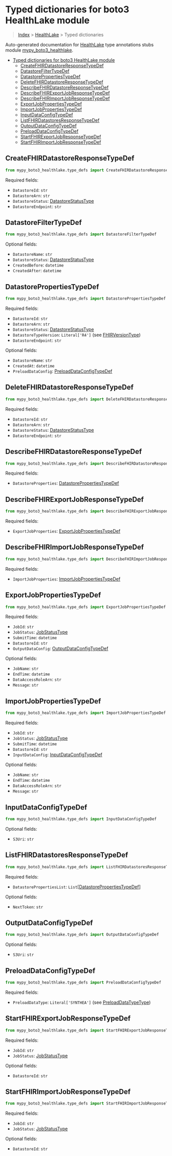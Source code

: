 # Typed dictionaries for boto3 HealthLake module

> [Index](..) > [HealthLake](.) > Typed dictionaries

Auto-generated documentation for
[HealthLake](https://boto3.amazonaws.com/v1/documentation/api/1.17.73/reference/services/healthlake.html#HealthLake)
type annotations stubs module
[mypy_boto3_healthlake](https://pypi.org/project/mypy-boto3-healthlake/).

- [Typed dictionaries for boto3 HealthLake module](#typed-dictionaries-for-boto3-healthlake-module)
  - [CreateFHIRDatastoreResponseTypeDef](#createfhirdatastoreresponsetypedef)
  - [DatastoreFilterTypeDef](#datastorefiltertypedef)
  - [DatastorePropertiesTypeDef](#datastorepropertiestypedef)
  - [DeleteFHIRDatastoreResponseTypeDef](#deletefhirdatastoreresponsetypedef)
  - [DescribeFHIRDatastoreResponseTypeDef](#describefhirdatastoreresponsetypedef)
  - [DescribeFHIRExportJobResponseTypeDef](#describefhirexportjobresponsetypedef)
  - [DescribeFHIRImportJobResponseTypeDef](#describefhirimportjobresponsetypedef)
  - [ExportJobPropertiesTypeDef](#exportjobpropertiestypedef)
  - [ImportJobPropertiesTypeDef](#importjobpropertiestypedef)
  - [InputDataConfigTypeDef](#inputdataconfigtypedef)
  - [ListFHIRDatastoresResponseTypeDef](#listfhirdatastoresresponsetypedef)
  - [OutputDataConfigTypeDef](#outputdataconfigtypedef)
  - [PreloadDataConfigTypeDef](#preloaddataconfigtypedef)
  - [StartFHIRExportJobResponseTypeDef](#startfhirexportjobresponsetypedef)
  - [StartFHIRImportJobResponseTypeDef](#startfhirimportjobresponsetypedef)

## CreateFHIRDatastoreResponseTypeDef

```python
from mypy_boto3_healthlake.type_defs import CreateFHIRDatastoreResponseTypeDef
```

Required fields:

- `DatastoreId`: `str`
- `DatastoreArn`: `str`
- `DatastoreStatus`: [DatastoreStatusType](./literals.md#datastorestatustype)
- `DatastoreEndpoint`: `str`

## DatastoreFilterTypeDef

```python
from mypy_boto3_healthlake.type_defs import DatastoreFilterTypeDef
```

Optional fields:

- `DatastoreName`: `str`
- `DatastoreStatus`: [DatastoreStatusType](./literals.md#datastorestatustype)
- `CreatedBefore`: `datetime`
- `CreatedAfter`: `datetime`

## DatastorePropertiesTypeDef

```python
from mypy_boto3_healthlake.type_defs import DatastorePropertiesTypeDef
```

Required fields:

- `DatastoreId`: `str`
- `DatastoreArn`: `str`
- `DatastoreStatus`: [DatastoreStatusType](./literals.md#datastorestatustype)
- `DatastoreTypeVersion`: `Literal['R4']` (see
  [FHIRVersionType](./literals.md#fhirversiontype))
- `DatastoreEndpoint`: `str`

Optional fields:

- `DatastoreName`: `str`
- `CreatedAt`: `datetime`
- `PreloadDataConfig`:
  [PreloadDataConfigTypeDef](./type_defs.md#preloaddataconfigtypedef)

## DeleteFHIRDatastoreResponseTypeDef

```python
from mypy_boto3_healthlake.type_defs import DeleteFHIRDatastoreResponseTypeDef
```

Required fields:

- `DatastoreId`: `str`
- `DatastoreArn`: `str`
- `DatastoreStatus`: [DatastoreStatusType](./literals.md#datastorestatustype)
- `DatastoreEndpoint`: `str`

## DescribeFHIRDatastoreResponseTypeDef

```python
from mypy_boto3_healthlake.type_defs import DescribeFHIRDatastoreResponseTypeDef
```

Required fields:

- `DatastoreProperties`:
  [DatastorePropertiesTypeDef](./type_defs.md#datastorepropertiestypedef)

## DescribeFHIRExportJobResponseTypeDef

```python
from mypy_boto3_healthlake.type_defs import DescribeFHIRExportJobResponseTypeDef
```

Required fields:

- `ExportJobProperties`:
  [ExportJobPropertiesTypeDef](./type_defs.md#exportjobpropertiestypedef)

## DescribeFHIRImportJobResponseTypeDef

```python
from mypy_boto3_healthlake.type_defs import DescribeFHIRImportJobResponseTypeDef
```

Required fields:

- `ImportJobProperties`:
  [ImportJobPropertiesTypeDef](./type_defs.md#importjobpropertiestypedef)

## ExportJobPropertiesTypeDef

```python
from mypy_boto3_healthlake.type_defs import ExportJobPropertiesTypeDef
```

Required fields:

- `JobId`: `str`
- `JobStatus`: [JobStatusType](./literals.md#jobstatustype)
- `SubmitTime`: `datetime`
- `DatastoreId`: `str`
- `OutputDataConfig`:
  [OutputDataConfigTypeDef](./type_defs.md#outputdataconfigtypedef)

Optional fields:

- `JobName`: `str`
- `EndTime`: `datetime`
- `DataAccessRoleArn`: `str`
- `Message`: `str`

## ImportJobPropertiesTypeDef

```python
from mypy_boto3_healthlake.type_defs import ImportJobPropertiesTypeDef
```

Required fields:

- `JobId`: `str`
- `JobStatus`: [JobStatusType](./literals.md#jobstatustype)
- `SubmitTime`: `datetime`
- `DatastoreId`: `str`
- `InputDataConfig`:
  [InputDataConfigTypeDef](./type_defs.md#inputdataconfigtypedef)

Optional fields:

- `JobName`: `str`
- `EndTime`: `datetime`
- `DataAccessRoleArn`: `str`
- `Message`: `str`

## InputDataConfigTypeDef

```python
from mypy_boto3_healthlake.type_defs import InputDataConfigTypeDef
```

Optional fields:

- `S3Uri`: `str`

## ListFHIRDatastoresResponseTypeDef

```python
from mypy_boto3_healthlake.type_defs import ListFHIRDatastoresResponseTypeDef
```

Required fields:

- `DatastorePropertiesList`:
  `List`\[[DatastorePropertiesTypeDef](./type_defs.md#datastorepropertiestypedef)\]

Optional fields:

- `NextToken`: `str`

## OutputDataConfigTypeDef

```python
from mypy_boto3_healthlake.type_defs import OutputDataConfigTypeDef
```

Optional fields:

- `S3Uri`: `str`

## PreloadDataConfigTypeDef

```python
from mypy_boto3_healthlake.type_defs import PreloadDataConfigTypeDef
```

Required fields:

- `PreloadDataType`: `Literal['SYNTHEA']` (see
  [PreloadDataTypeType](./literals.md#preloaddatatypetype))

## StartFHIRExportJobResponseTypeDef

```python
from mypy_boto3_healthlake.type_defs import StartFHIRExportJobResponseTypeDef
```

Required fields:

- `JobId`: `str`
- `JobStatus`: [JobStatusType](./literals.md#jobstatustype)

Optional fields:

- `DatastoreId`: `str`

## StartFHIRImportJobResponseTypeDef

```python
from mypy_boto3_healthlake.type_defs import StartFHIRImportJobResponseTypeDef
```

Required fields:

- `JobId`: `str`
- `JobStatus`: [JobStatusType](./literals.md#jobstatustype)

Optional fields:

- `DatastoreId`: `str`
